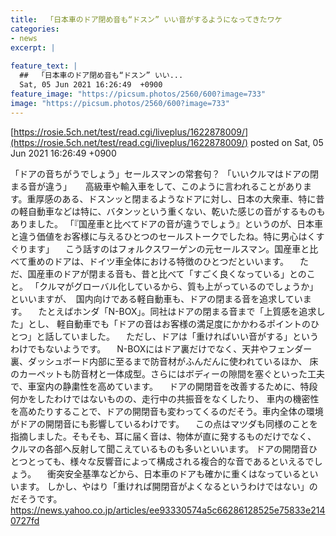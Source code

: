 ```yaml
---
title:  「日本車のドア閉め音も“ドスン” いい音がするようになってきたワケ 
categories:
- news
excerpt: |
  
feature_text: |
  ##  「日本車のドア閉め音も“ドスン” いい...
  Sat, 05 Jun 2021 16:26:49  +0900
feature_image: "https://picsum.photos/2560/600?image=733"
image: "https://picsum.photos/2560/600?image=733"
---
```


[https://rosie.5ch.net/test/read.cgi/liveplus/1622878009/](https://rosie.5ch.net/test/read.cgi/liveplus/1622878009/)
posted on Sat, 05 Jun 2021 16:26:49  +0900

<!--more-->

「ドアの音ちがうでしょう」セールスマンの常套句？ 「いいクルマはドアの閉まる音が違う」 　 高級車や輸入車をして、このように言われることがあります。重厚感のある、ドスンッと閉まるようなドアに対し、日本の大衆車、特に昔の軽自動車などは特に、バタンッという重くない、乾いた感じの音がするものもありました。 「『国産車と比べてドアの音が違うでしょう』というのが、日本車と違う価値をお客様に与えるひとつのセールストークでしたね。特に男心はくすぐります」 　こう話すのはフォルクスワーゲンの元セールスマン。国産車と比べて重めのドアは、ドイツ車全体における特徴のひとつだといいます。 　ただ、国産車のドアが閉まる音も、昔と比べて「すごく良くなっている」とのこと。 「クルマがグローバル化しているから、質も上がっているのでしょうか」といいますが、　国内向けである軽自動車も、ドアの閉まる音を追求しています。 　たとえばホンダ「N-BOX」。同社はドアの閉まる音まで「上質感を追求した」とし、 軽自動車でも「ドアの音はお客様の満足度にかかわるポイントのひとつ」と話していました。 　ただし、ドアは「重ければいい音がする」というわけでもないようです。 　N-BOXにはドア裏だけでなく、天井やフェンダー裏、ダッシュボード内部に至るまで防音材がふんだんに使われているほか、 床のカーペットも防音材と一体成型。さらにはボディーの隙間を塞ぐといった工夫で、車室内の静粛性を高めています。 　ドアの開閉音を改善するために、特段何かをしたわけではないものの、走行中の共振音をなくしたり、 車内の機密性を高めたりすることで、ドアの開閉音も変わってくるのだそう。車内全体の環境がドアの開閉音にも影響しているわけです。 　この点はマツダも同様のことを指摘しました。そもそも、耳に届く音は、物体が直に発するものだけでなく、 クルマの各部へ反射して聞こえているものも多いといいます。 ドアの開閉音ひとつとっても、様々な反響音によって構成される複合的な音であるといえるでしょう。 　衝突安全基準などから、日本車のドアも確かに重くはなっているといいます。 しかし、やはり「重ければ開閉音がよくなるというわけではない」のだそうです。 https://news.yahoo.co.jp/articles/ee93330574a5c66286128525e75833e2140727fd
